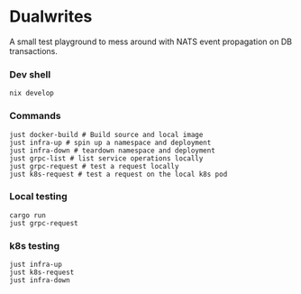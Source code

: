 # Dualwrites

A small test playground to mess around with NATS event propagation on DB transactions.

### Dev shell

```shell
nix develop
```

### Commands

```shell
just docker-build # Build source and local image
just infra-up # spin up a namespace and deployment
just infra-down # teardown namespace and deployment
just grpc-list # list service operations locally
just grpc-request # test a request locally
just k8s-request # test a request on the local k8s pod
```

### Local testing

```
cargo run
just grpc-request
```

### k8s testing
```
just infra-up
just k8s-request
just infra-down
```
